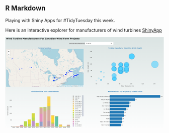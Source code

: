 R Markdown
----------

Playing with Shiny Apps for \#TidyTuesday this week.

Here is an interactive explorer for manufacturers of wind turbines
[ShinyApp](https://mikeshout.shinyapps.io/WindFarmProject/)

![ShinyApp](ShinySnap.png)
